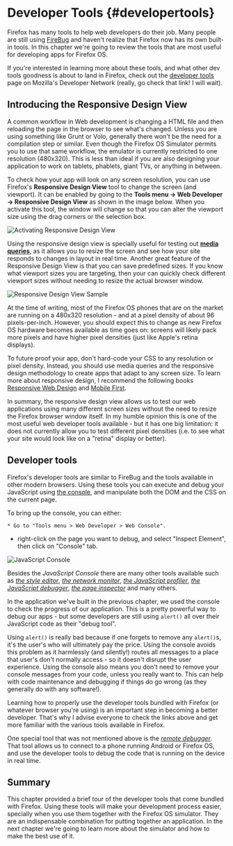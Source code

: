 # Developer Tools {#developertools}

Firefox has many tools to help web developers do their job. Many people are still using [FireBug](https://addons.mozilla.org/pt-BR/firefox/addon/firebug/) and haven't realize that Firefox now has its own built-in tools. In this chapter we're going to review the tools that are most useful for developing apps for Firefox OS.

If you're interested in learning more about these tools, and what other dev tools goodness is about to land in Firefox, check out the [developer tools](https://developer.mozilla.org/en-US/docs/Tools) page on Mozilla's Developer Network (really, go check that link! I will wait).

## Introducing the Responsive Design View

A common workflow in Web development is changing a HTML file and then reloading the page in the browser to see what's changed. Unless you are using something like Grunt or Volo, generally there won't be the need for a compilation step or similar. Even though the Firefox OS Simulator permits you to use that same workflow, the emulator is currently restricted to one resolution (480x320). This is less than ideal if you are also designing your application to work on tablets, phablets, giant TVs, or anything in between.

To check how your app will look on any screen resolution, you can use Firefox's **Responsive Design View** tool to change the screen (and viewport). It can be enabled by going to the **Tools menu -> Web Developer -> Responsive Design View** as shown in the image below. When you activate this tool, the window will change so that you can alter the viewport size using the drag corners or the selection box.

![Activating Responsive Design View](images/originals/responsive-design-view.png)

Using the responsive design view is specially useful for testing out [**media queries**](https://developer.mozilla.org/en-US/docs/Web/Guide/CSS/Media_queries), as it allows you to resize the screen and see how your site responds to changes in layout in real time. Another great feature of the Responsive Design View is that you can save predefined sizes. If you know what viewport sizes you are targeting, then your can quickly check different viewport sizes without needing to resize the actual browser window.

![Responsive Design View Sample](images/originals/responsive-view-sample.png)

At the time of writing, most of the Firefox OS phones that are on the market are running on a 480x320 resolution - and at a pixel density of about 96 pixels-per-inch. However, you should expect this to change as new Firefox OS hardware becomes available as time goes on: screens will likely pack more pixels and have higher pixel densities (just like Apple's retina displays).

To future proof your app, don't hard-code your CSS to any resolution or pixel density. Instead, you should use media queries and the responsive design methodology to create apps that adapt to any screen size. To learn more about responsive design, I recommend the following books [Responsive Web Design](http://www.abookapart.com/products/responsive-web-design) and [Mobile First](http://www.abookapart.com/products/mobile-first).

In summary, the responsive design view allows us to test our web applications using many different screen sizes without the need to resize the Firefox browser window itself. In my humble opinion this is one of the most useful web developer tools available - but it has one big limitation: it does not currently allow you to test different pixel densities (i.e. to see what your site would look like on a "retina" display or better).

## Developer tools

Firefox's developer tools are similar to FireBug and the tools available in other modern browsers. Using these tools you can execute and debug your JavaScript using [the console](https://developer.mozilla.org/en-US/docs/Web/API/console), and manipulate both the DOM and the CSS on the current page.

To bring up the console, you can either:

	* Go to "Tools menu > Web Developer > Web Console".
  * right-click on the page you want to debug, and select "Inspect Element", then click on "Console" tab.

![JavaScript Console](images/originals/console-open.png)

Besides the *JavaScript Console* there are many other tools available such as [*the style editor*](https://developer.mozilla.org/en-US/docs/Tools/Style_Editor), [*the network monitor*](https://developer.mozilla.org/en-US/docs/Tools/Network_Monitor), [*the JavaScript profiler*](https://developer.mozilla.org/en-US/docs/Tools/Profiler), [*the JavaScript debugger*](https://developer.mozilla.org/en-US/docs/Tools/Debugger), [*the page inspector*](https://developer.mozilla.org/en-US/docs/Tools/Page_Inspector) and many others.

In the application we've built in the previous chapter, we used the console to check the progress of our application. This is a pretty powerful way to debug our apps - but some developers are still  using `alert()` all over their JavaScript code as their "debug tool".

Using `alert()` is really bad because if one forgets to remove any `alert()`s, it's the user's who will ultimately pay the price. Using the console avoids this problem as it harmlessly (and silently!) routes all messages to a place that user's don't normally access - so it doesn't disrupt the user experience. Using the console also means you don't need to remove your console messages from your code, unless you really want to. This can help with code maintenance and debugging if things do go wrong (as they generally do with any software!).

Learning how to properly use the developer tools bundled with Firefox (or whatever browser you're using) is an important step in becoming a better developer. That's why I advise everyone to check the links above and get more familiar with the various tools available in Firefox.

One special tool that was not mentioned above is the [*remote debugger*](https://developer.mozilla.org/en-US/docs/Tools/Remote_Debugging). That tool allows us to connect to a phone running Android or Firefox OS, and use the developer tools to debug the code that is running on the device in real time.

## Summary

This chapter provided a brief tour of the developer tools that come bundled with Firefox. Using these tools will make your development process easier, specially when you use them together with the Firefox OS simulator. They are an indispensable combination for putting together an application. In the next chapter we're going to learn more about the simulator and how to make the best use of it.
